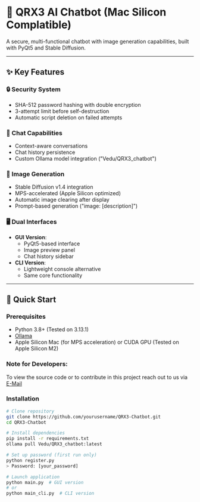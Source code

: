 # 🤖 QRX3 AI Chatbot (Mac Silicon Complatible)

A secure, multi-functional chatbot with image generation capabilities, built with PyQt5 and Stable Diffusion.

---

## ✨ Key Features

### 🔒 Security System
- SHA-512 password hashing with double encryption
- 3-attempt limit before self-destruction
- Automatic script deletion on failed attempts

### 💬 Chat Capabilities
- Context-aware conversations
- Chat history persistence
- Custom Ollama model integration ("Vedu/QRX3_chatbot")

### 🎨 Image Generation
- Stable Diffusion v1.4 integration
- MPS-accelerated (Apple Silicon optimized)
- Automatic image clearing after display
- Prompt-based generation ("image: [description]")

### 🖥️ Dual Interfaces
- **GUI Version**:
  - PyQt5-based interface
  - Image preview panel
  - Chat history sidebar
- **CLI Version**:
  - Lightweight console alternative
  - Same core functionality

---

## 🚀 Quick Start

### Prerequisites
- Python 3.8+ (Tested on 3.13.1)
- <a href="https://ollama.ai">Ollama</a>
- Apple Silicon Mac (for MPS acceleration) or CUDA GPU (Tested on Apple Silicon M2)

### Note for Developers: 
To view the source code or to contribute in this project reach out to us via <a href="mailto:vedant.storm@gmail.com">E-Mail</a>

### Installation
```bash
# Clone repository
git clone https://github.com/yourusername/QRX3-Chatbot.git
cd QRX3-Chatbot

# Install dependencies
pip install -r requirements.txt
ollama pull Vedu/QRX3_chatbot:latest

# Set up password (first run only)
python register.py
> Password: [your_password]

# Launch application
python main.py  # GUI version
# or
python main_cli.py  # CLI version
